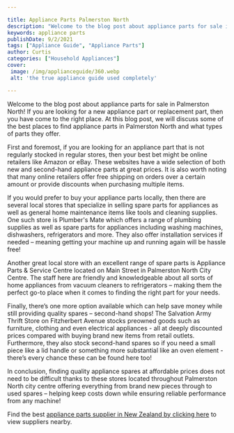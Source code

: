 ```yaml
---

title: Appliance Parts Palmerston North
description: "Welcome to the blog post about appliance parts for sale in Palmerston North! If you are looking for a new appliance part or replac...read now to learn more"
keywords: appliance parts
publishDate: 9/2/2021
tags: ["Appliance Guide", "Appliance Parts"]
author: Curtis
categories: ["Household Appliances"]
cover: 
 image: /img/applianceguide/360.webp
 alt: 'the true appliance guide used completely'

---
```


Welcome to the blog post about appliance parts for sale in Palmerston North! If you are looking for a new appliance part or replacement part, then you have come to the right place. At this blog post, we will discuss some of the best places to find appliance parts in Palmerston North and what types of parts they offer.

First and foremost, if you are looking for an appliance part that is not regularly stocked in regular stores, then your best bet might be online retailers like Amazon or eBay. These websites have a wide selection of both new and second-hand appliance parts at great prices. It is also worth noting that many online retailers offer free shipping on orders over a certain amount or provide discounts when purchasing multiple items. 

If you would prefer to buy your appliance parts locally, then there are several local stores that specialize in selling spare parts for appliances as well as general home maintenance items like tools and cleaning supplies. One such store is Plumber's Mate which offers a range of plumbing supplies as well as spare parts for appliances including washing machines, dishwashers, refrigerators and more. They also offer installation services if needed – meaning getting your machine up and running again will be hassle free! 

Another great local store with an excellent range of spare parts is Appliance Parts & Service Centre located on Main Street in Palmerston North City Centre. The staff here are friendly and knowledgeable about all sorts of home appliances from vacuum cleaners to refrigerators – making them the perfect go-to place when it comes to finding the right part for your needs. 

Finally, there’s one more option available which can help save money while still providing quality spares – second-hand shops! The Salvation Army Thrift Store on Fitzherbert Avenue stocks preowned goods such as furniture, clothing and even electrical appliances - all at deeply discounted prices compared with buying brand new items from retail outlets. Furthermore, they also stock second-hand spares so if you need a small piece like a lid handle or something more substantial like an oven element - there’s every chance these can be found here too! 

In conclusion, finding quality appliance spares at affordable prices does not need to be difficult thanks to these stores located throughout Palmerston North city centre offering everything from brand new pieces through to used spares – helping keep costs down while ensuring reliable performance from any machine!

Find the best <a href="/pages/appliance-parts-suppliers-in-new-zealand/">appliance parts supplier in New Zealand by clicking here</a> to view suppliers nearby.
